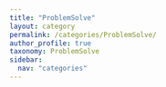 ```yaml
---
title: "ProblemSolve"
layout: category
permalink: /categories/ProblemSolve/
author_profile: true
taxonomy: ProblemSolve
sidebar:
  nav: "categories"
---
```

